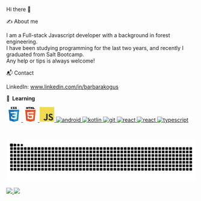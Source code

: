 Hi there 👋

✍️ About me

I am a Full-stack Javascript developer with a background in forest engineering.<br> 
I have been studying programming for the last two years, and recently I graduated from Salt Bootcamp.<br>
Any help or tips is always welcome!<br>

📬 Contact

LinkedIn: www.linkedin.com/in/barbarakogus

<b>:brain: &nbsp;Learning</b></summary><br/>
<p align="left"> 
  <a href="https://www.w3schools.com/css/" target="_blank">  
     <img src="https://raw.githubusercontent.com/devicons/devicon/master/icons/css3/css3-original-wordmark.svg" alt="css3" width="40" height="40"/>
  </a> 
  <a href="https://www.w3.org/html/" target="_blank"> 
    <img src="https://raw.githubusercontent.com/devicons/devicon/master/icons/html5/html5-original-wordmark.svg" alt="html5" width="40" height="40"/> 
  </a> 
  <a href="https://developer.mozilla.org/en-US/docs/Web/JavaScript" target="_blank"> 
    <img src="https://raw.githubusercontent.com/devicons/devicon/master/icons/javascript/javascript-original.svg" alt="javascript" width="40" height="40"/> 
  </a> 
  <a href="https://developer.android.com/" target="_blank"> 
    <img src="https://user-images.githubusercontent.com/74309059/130357428-28830e3a-f626-44a0-9bfd-0d32727936d6.png" alt="android" width="40" height="40"/>
  </a>
  <a href="https://kotlinlang.org/" target="_blank"> 
    <img src="https://upload.wikimedia.org/wikipedia/commons/thumb/7/74/Kotlin_Icon.png/1200px-Kotlin_Icon.png" alt="kotlin" width="40" height="40"/>
  </a>
  <a href="https://git-scm.com/" target="_blank"> 
    <img src="https://www.vectorlogo.zone/logos/git-scm/git-scm-icon.svg" alt="git" width="40" height="40"/> 
  </a>
    <a href="https://git-scm.com/" target="_blank"> 
    <img src="https://user-images.githubusercontent.com/74309059/158705533-b174261d-5782-41ac-b8c8-ce7fb5da579c.png" alt="react"              width="40" height="40"/> 
  </a>
   </a>
    <a href="https://git-scm.com/" target="_blank"> 
    <img src="https://img.icons8.com/color/48/000000/redux.png" alt="react" width="40" height="40"/>
  </a>
  <a>
    <a href="https://git-scm.com/" target="_blank"> 
    <img src="https://img.icons8.com/color/48/000000/typescript.png" alt="typescript" width="40" height="40"/>
  </a>
</p><br>

![Snake animation](https://github.com/barbarakogus/barbarakogus/blob/output/github-contribution-grid-snake.svg)

<div>
  <a href="https://github.com/barbarakogus">
    <img height="160em" src="https://github-readme-stats.vercel.app/api?username=barbarakogus&show_icons=true&theme=default&include_all_commits=true&count_private=true"/>
    <img height="160em" src="https://github-readme-stats.vercel.app/api/top-langs/?username=barbarakogus&layout=compact&langs_count=16&theme=default"/>
  </a>
</div>
